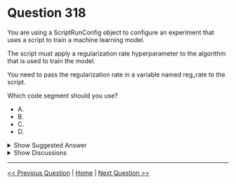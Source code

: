 # Question 318

You are using a ScriptRunConfig object to configure an experiment that uses a script to train a machine learning model.

The script must apply a regularization rate hyperparameter to the algorithm that is used to train the model.

You need to pass the regularization rate in a variable named reg_rate to the script.

Which code segment should you use?

* A.
* B.
* C.
* D.

<details>
  <summary>Show Suggested Answer</summary>

  <strong>B</strong><br>

</details>

<details>
  <summary>Show Discussions</summary>

<blockquote><p><strong>snegnik</strong> <code>(Sun 03 Dec 2023 15:40)</code> - <em>Upvotes: 6</em></p><p>Correct!</p></blockquote>
<blockquote><p><strong>evangelist</strong> <code>(Mon 09 Dec 2024 10:43)</code> - <em>Upvotes: 2</em></p><p>correect</p></blockquote>

</details>

---

[<< Previous Question](question_317.md) | [Home](/index.md) | [Next Question >>](question_319.md)
